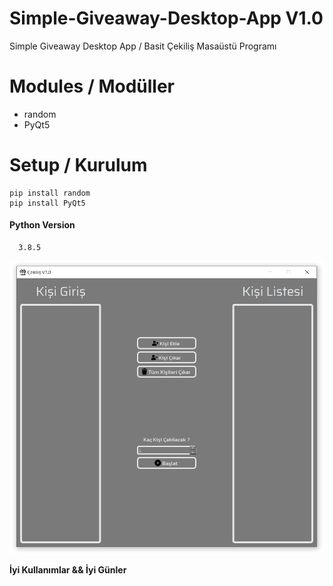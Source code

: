 # Simple-Giveaway-Desktop-App V1.0
Simple Giveaway Desktop App / Basit Çekiliş Masaüstü Programı

# Modules / Modüller

* random
* PyQt5

# Setup / Kurulum

```
pip install random
pip install PyQt5
```

#### Python Version 
      3.8.5

![Image](https://github.com/1nnr3d/Simple-Giveaway-Desktop-App/blob/master/images/ss.PNG)

**İyi Kullanımlar && İyi Günler**
